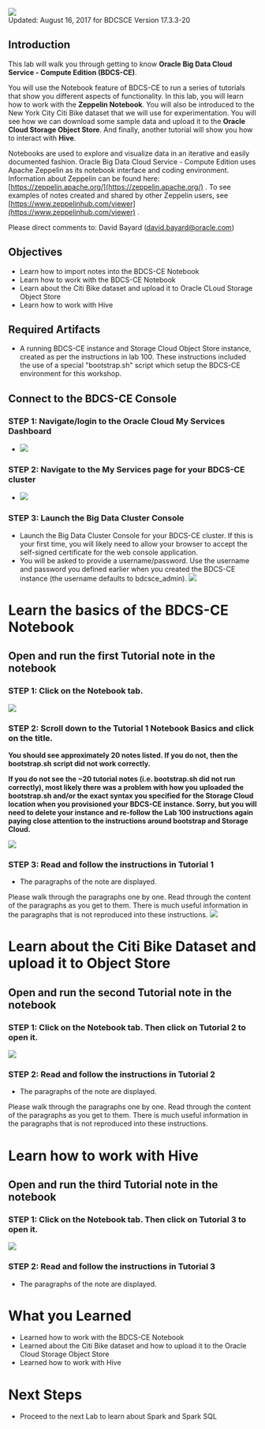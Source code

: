 ![](images/200/200.JPG)  
Updated: August 16, 2017 for BDCSCE Version 17.3.3-20

## Introduction

This lab will walk you through getting to know **Oracle Big Data Cloud Service - Compute Edition (BDCS-CE)**.  

You will use the Notebook feature of BDCS-CE to run a series of tutorials that show you different aspects of functionality.  In this lab, you will learn how to work with the **Zeppelin Notebook**.  You will also be introduced to the New York City Citi Bike dataset that we will use for experimentation.  You will see how we can download some sample data and upload it to the **Oracle Cloud Storage Object Store**.  And finally, another tutorial will show you how to interact with **Hive**.   

Notebooks are used to explore and visualize data in an iterative and easily documented fashion. Oracle Big Data Cloud Service - Compute Edition uses Apache Zeppelin as its notebook interface and coding environment.  Information about Zeppelin can be found here: [https://zeppelin.apache.org/](https://zeppelin.apache.org/) .  To see examples of notes created and shared by other Zeppelin users, see [https://www.zeppelinhub.com/viewer](https://www.zeppelinhub.com/viewer) .

Please direct comments to: David Bayard (david.bayard@oracle.com)

## Objectives

- Learn how to import notes into the BDCS-CE Notebook
- Learn how to work with the BDCS-CE Notebook
- Learn about the Citi Bike dataset and upload it to Oracle CLoud Storage Object Store
- Learn how to work with Hive

## Required Artifacts

- A running BDCS-CE instance and Storage Cloud Object Store instance, created as per the instructions in lab 100.  These instructions included the use of a special "bootstrap.sh" script which setup the BDCS-CE environment for this workshop.

## Connect to the BDCS-CE Console

### **STEP 1**: Navigate/login to the Oracle Cloud My Services Dashboard  

- ![](images/300/snap0011988.jpg) 

### **STEP 2**: Navigate to the My Services page for your BDCS-CE cluster

- ![](images/300/snap0011989.jpg)  

### **STEP 3**: Launch the Big Data Cluster Console

- Launch the Big Data Cluster Console for your BDCS-CE cluster.  If this is your first time, you will likely need to allow your browser to accept the self-signed certificate for the web console application.
- You will be asked to provide a username/password.  Use the username and password you defined earlier when you created the BDCS-CE instance (the username defaults to bdcsce_admin). 
  ![](images/300/firstLogin.gif)

# Learn the basics of the BDCS-CE Notebook

## Open and run the first Tutorial note in the notebook

### **STEP 1**: Click on the Notebook tab.

![](images/200/snap0012200.jpg) 


### **STEP 2**: Scroll down to the Tutorial 1 Notebook Basics and click on the title.

**You should see approximately 20 notes listed.  If you do not, then the bootstrap.sh script did not work correctly.**

**If you do not see the ~20 tutorial notes (i.e. bootstrap.sh did not run correctly), most likely there was a problem with how you uploaded the bootstrap.sh and/or the exact syntax you specified for the Storage Cloud location when you provisioned your BDCS-CE instance.  Sorry, but you will need to delete your instance and re-follow the Lab 100 instructions again paying close attention to the instructions around bootstrap and Storage Cloud.**



![](images/200/snap0012201.jpg) 

### **STEP 3**: Read and follow the instructions in Tutorial 1

- The paragraphs of the note are displayed. 

Please walk through the paragraphs one by one. Read through the content of the paragraphs as you get to them. There is much useful information in the paragraphs that is not reproduced into these instructions.
![](images/200/snap0012202.jpg) 




# Learn about the Citi Bike Dataset and upload it to Object Store

## Open and run the second Tutorial note in the notebook

### **STEP 1**: Click on the Notebook tab.  Then click on Tutorial 2 to open it. 

![](images/200/snap0012195.jpg) 

### **STEP 2**: Read and follow the instructions in Tutorial 2

- The paragraphs of the note are displayed. 

Please walk through the paragraphs one by one. Read through the content of the paragraphs as you get to them. There is much useful information in the paragraphs that is not reproduced into these instructions.




# Learn how to work with Hive

## Open and run the third Tutorial note in the notebook

### **STEP 1**: Click on the Notebook tab.  Then click on Tutorial 3 to open it. 

![](images/200/snap0012196.jpg) 

### **STEP 2**: Read and follow the instructions in Tutorial 3

- The paragraphs of the note are displayed. 



# What you Learned

- Learned how to work with the BDCS-CE Notebook
- Learned about the Citi Bike dataset and how to upload it to the Oracle Cloud Storage Object Store
- Learned how to work with Hive


# Next Steps

- Proceed to the next Lab to learn about Spark and Spark SQL

